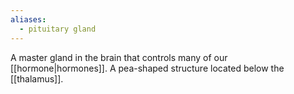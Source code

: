 ```yaml
---
aliases:
  - pituitary gland
---
```

A master gland in the brain that controls many of our [[hormone|hormones]]. A pea-shaped structure located below the [[thalamus]].